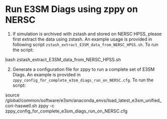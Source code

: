 # Run E3SM Diags using zppy on NERSC


1. If simulation is archived with zstash and stored on NERSC HPSS, please first extract the data using zstash. An example usage is provided in following script ``zstash_extract_E3SM_data_from_NERSC_HPSS.sh``. To run the script:

bash zstash_extract_E3SM_data_from_NERSC_HPSS.sh

2. Generate a configuration file for zppy to run a complete set of E3SM Diags. An example is provided in ``zppy_config_for_complete_e3sm_diags_run_on_NERSC.cfg``. To run the script:

source /global/common/software/e3sm/anaconda_envs/load_latest_e3sm_unified_cori-haswell.sh
zppy -c zppy_config_for_complete_e3sm_diags_run_on_NERSC.cfg

